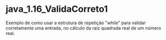 # java_1.16_ValidaCorreto1
Exemplo de como usar a estrutura de repetição "while" para validar corretamente uma entrada, no cálculo da raiz quadrada real de um número real.
